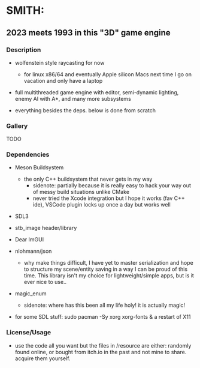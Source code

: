 # SMITH: 
## 2023 meets 1993 in this "3D" game engine

### Description
- wolfenstein style raycasting for now
    - for linux x86/64 and eventually Apple silicon Macs next time I go on vacation and only have a laptop

- full multithreaded game engine with editor, semi-dynamic lighting, enemy AI with A*, and many more subsystems

-  everything besides the deps. below is done from scratch

### Gallery
TODO


### Dependencies
- Meson Buildsystem
    - the only C++ buildsystem that never gets in my way 
        - sidenote: partially because it is really easy to hack your way out of messy build situations unlike CMake
        - never tried the Xcode integration but I hope it works (fav C++ ide), VSCode plugin locks up once a day but works well 
- SDL3
- stb_image header/library
- Dear ImGUI
- nlohmann/json 
    - why make things difficult, I have yet to master serialization and hope to structure my scene/entity saving in a way I can be proud of this time. This library isn't my choice for lightweight/simple apps, but is it ever nice to use.. 
- magic_enum 
    - sidenote: where has this been all my life holy! it is actually magic!


- for some SDL stuff: sudo pacman -Sy xorg xorg-fonts  & a restart of X11 


### License/Usage
- use the code all you want but the files in /resource are either: randomly found online, or bought from itch.io in the past and not mine to share. acquire them yourself. 

